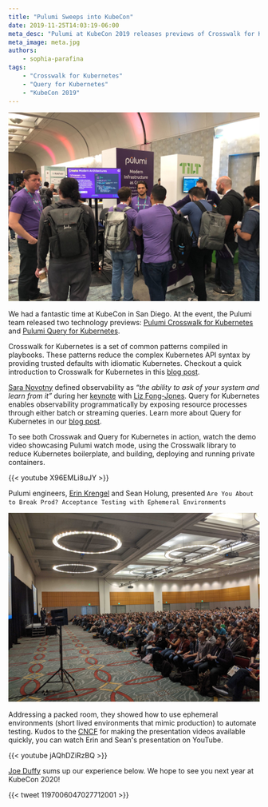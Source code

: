 ```yaml
---
title: "Pulumi Sweeps into KubeCon"
date: 2019-11-25T14:03:19-06:00
meta_desc: "Pulumi at KubeCon 2019 releases previews of Crosswalk for Kubernetes and Query for Kubernetes "
meta_image: meta.jpg
authors:
    - sophia-parafina
tags:
    - "Crosswalk for Kubernetes"
    - "Query for Kubernetes"
    - "KubeCon 2019"
---
```


![Pulumi Booth KubeCon2019](booth.jpg)

We had a fantastic time at KubeCon in San Diego. At the event, the Pulumi team released two technology previews: [Pulumi Crosswalk for Kubernetes](https://www.pulumi.com/docs/guides/crosswalk/kubernetes/) and [Pulumi Query for Kubernetes](https://github.com/pulumi/pulumi-query-kubernetes).  

Crosswalk for Kubernetes is a set of common patterns compiled in playbooks. These patterns reduce the complex Kubernetes API syntax by providing trusted defaults with idiomatic Kubernetes. Checkout a quick introduction to Crosswalk for Kubernetes in this [blog post](https://www.pulumi.com/blog/inside-crosswalk-for-kubernetes/).

[Sara Novotny](https://twitter.com/sarahnovotny) defined observability as *“the ability to ask of your system and learn from it”* during her [keynote](https://youtu.be/W_8MHdtrgZE) with [Liz Fong-Jones](https://twitter.com/lizthegrey). Query for Kubernetes enables observability programmatically by exposing resource processes through either batch or streaming queries. Learn more about Query for Kubernetes in our [blog post](https://www.pulumi.com/blog/query-kubernetes/).

To see both Crosswak and Query for Kubernetes in action, watch the demo video showcasing Pulumi watch mode, using the Crosswalk library to reduce Kubernetes boilerplate, and building, deploying and running private containers.

{{< youtube X96EMLi8uJY >}}

Pulumi engineers, [Erin Krengel](https://twitter.com/eckrengel) and Sean Holung, presented `Are You About to Break Prod? Acceptance Testing with Ephemeral Environments `  

![Krengel and Holung KubeCon Presentation](krengel-holung.jpg)

Addressing a packed room, they showed how to use ephemeral environments (short lived environments that mimic production) to automate testing. Kudos to the [CNCF](https://twitter.com/CloudNativeFdn) for making the presentation videos available quickly, you can watch Erin and Sean's presentation on YouTube.

{{< youtube jAQhDZiRzBQ >}}

[Joe Duffy](https://twitter.com/funcofjoe) sums up our experience below. We hope to see you next year at KubeCon 2020!

{{< tweet 1197006047027712001 >}}
